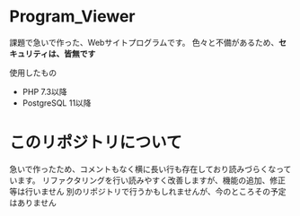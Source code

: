 # Program_Viewer
課題で急いで作った、Webサイトプログラムです。
色々と不備があるため、**セキュリティは、皆無です**

使用したもの
 - PHP 7.3以降
 - PostgreSQL 11以降
 
# このリポジトリについて
急いで作ったため、コメントもなく横に長い行も存在しており読みづらくなっています。
リファクタリングを行い読みやすく改善しますが、機能の追加、修正等は行いません
別のリポジトリで行うかもしれませんが、今のところその予定はありません
